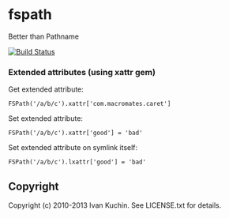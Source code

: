 # fspath

Better than Pathname

[![Build Status](https://travis-ci.org/toy/fspath-xattr.png?branch=master)](https://travis-ci.org/toy/fspath-xattr)

### Extended attributes (using xattr gem)

Get extended attribute:

    FSPath('/a/b/c').xattr['com.macromates.caret']

Set extended attribute:

    FSPath('/a/b/c').xattr['good'] = 'bad'

Set extended attribute on symlink itself:

    FSPath('/a/b/c').lxattr['good'] = 'bad'

## Copyright

Copyright (c) 2010-2013 Ivan Kuchin. See LICENSE.txt for details.
